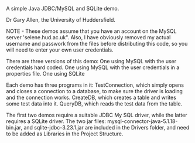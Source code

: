 A simple Java JDBC/MySQL and SQLite demo.

Dr Gary Allen, the University of Huddersfield.

NOTE - These demos assume that you have an account on the MySQL server 'selene.hud.ac.uk".  Also, I have obviously removed my actual username and passwork from the files before distributing this code, so you will need to enter your own user credentials.


There are three versions of this demo:
One using MySQL with the user credentials hard coded.
One using MySQL with the user credentials in a properties file.
One using SQLite

Each demo has three programs in it:
TestConnection, which simply opens and closes a connection to a database, to make sure the driver is loading and the connection works.
CreateDB, which creates a table and writes some test data into it.
QueryDB, which reads the test data from the table.

The first two demos require a suitable JDBC My SQL driver, while the latter requires a SQLite driver.  The two jar files:
mysql-connector-java-5.1.18-bin.jar, and
sqlite-jdbc-3.23.1.jar
are included in the Drivers folder, and need to be added as Libraries in the Project Structure.
